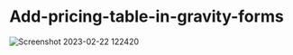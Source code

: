 # Add-pricing-table-in-gravity-forms
![Screenshot 2023-02-22 122420](https://user-images.githubusercontent.com/68844510/220854290-62fc7014-a366-4253-a899-3d07fe58198c.jpg)
